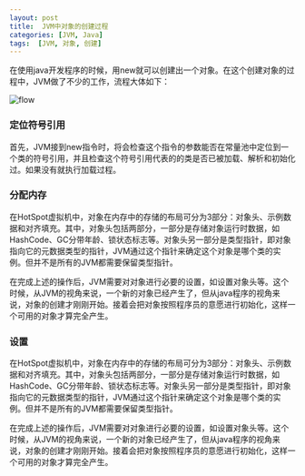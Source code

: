 ```yaml
---
layout: post
title:  JVM中对象的创建过程
categories: [JVM, Java]
tags:  [JVM, 对象, 创建]
---
```



在使用java开发程序的时候，用new就可以创建出一个对象。在这个创建对象的过程中，JVM做了不少的工作，流程大体如下：




<!-- ```flow
st=>start: Start
e=>end: End
op1=>operation: new 指令
sub1=>subroutine: 执行类加载
cond=>condition: 定位类引用,是否被加载?
io=>operation: 分配内存并初始化零值
set=>operation: 设置对象
set=>operation: 按java代码进行初始化
st->op1->cond
cond(yes)->io->set->e
cond(no)->sub1(right)->io
``` -->

![flow](https://raw.githubusercontent.com/ethendev/data/master/silo/img/jvm/jvm_object_create_flow.png)


### 定位符号引用
首先，JVM接到new指令时，将会检查这个指令的参数能否在常量池中定位到一个类的符号引用，并且检查这个符号引用代表的的类是否已被加载、解析和初始化过。如果没有就执行加载过程。


### 分配内存
在HotSpot虚拟机中，对象在内存中的存储的布局可分为3部分：对象头、示例数据和对齐填充。其中，对象头包括两部分，一部分是存储对象运行时数据，如HashCode、GC分带年龄、锁状态标志等。对象头另一部分是类型指针，即对象指向它的元数据类型的指针，JVM通过这个指针来确定这个对象是哪个类的实例。但并不是所有的JVM都需要保留类型指针。

在完成上述的操作后，JVM需要对对象进行必要的设置，如设置对象头等。这个时候，从JVM的视角来说，一个新的对象已经产生了，但从java程序的视角来说，对象的创建才刚刚开始。接着会把对象按照程序员的意愿进行初始化，这样一个可用的对象才算完全产生。


### 设置
在HotSpot虚拟机中，对象在内存中的存储的布局可分为3部分：对象头、示例数据和对齐填充。其中，对象头包括两部分，一部分是存储对象运行时数据，如HashCode、GC分带年龄、锁状态标志等。对象头另一部分是类型指针，即对象指向它的元数据类型的指针，JVM通过这个指针来确定这个对象是哪个类的实例。但并不是所有的JVM都需要保留类型指针。

在完成上述的操作后，JVM需要对对象进行必要的设置，如设置对象头等。这个时候，从JVM的视角来说，一个新的对象已经产生了，但从java程序的视角来说，对象的创建才刚刚开始。接着会把对象按照程序员的意愿进行初始化，这样一个可用的对象才算完全产生。

